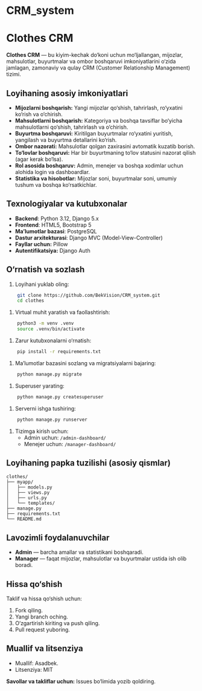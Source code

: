 # CRM_system
# Clothes CRM
**Clothes CRM** — bu kiyim-kechak do‘koni uchun mo‘ljallangan, mijozlar, mahsulotlar, buyurtmalar va ombor boshqaruvi imkoniyatlarini o‘zida jamlagan, zamonaviy va qulay CRM (Customer Relationship Management) tizimi.
## Loyihaning asosiy imkoniyatlari
- **Mijozlarni boshqarish:** Yangi mijozlar qo‘shish, tahrirlash, ro‘yxatini ko‘rish va o‘chirish.
- **Mahsulotlarni boshqarish:** Kategoriya va boshqa tavsiflar bo‘yicha mahsulotlarni qo‘shish, tahrirlash va o‘chirish.
- **Buyurtma boshqaruvi:** Kiritilgan buyurtmalar ro‘yxatini yuritish, yangilash va buyurtma detallarini ko‘rish.
- **Ombor nazorati:** Mahsulotlar qolgan zaxirasini avtomatik kuzatib borish.
- **To‘lovlar boshqaruvi:** Har bir buyurtmaning to‘lov statusini nazorat qilish (agar kerak bo‘lsa).
- **Rol asosida boshqaruv:** Admin, menejer va boshqa xodimlar uchun alohida login va dashboardlar.
- **Statistika va hisobotlar:** Mijozlar soni, buyurtmalar soni, umumiy tushum va boshqa ko‘rsatkichlar.

## Texnologiyalar va kutubxonalar
- **Backend**: Python 3.12, Django 5.x
- **Frontend**: HTML5, Bootstrap 5
- **Ma’lumotlar bazasi**: PostgreSQL
- **Dastur arxitekturasi**: Django MVC (Model-View-Controller)
- **Fayllar uchun:** Pillow
- **Autentifikatsiya:** Django Auth
## O‘rnatish va sozlash
1. Loyihani yuklab oling:
``` bash
    git clone https://github.com/BekVision/CRM_system.git
    cd clothes
```
1. Virtual muhit yaratish va faollashtirish:
``` bash
    python3 -m venv .venv
    source .venv/bin/activate
```
1. Zarur kutubxonalarni o‘rnatish:
``` bash
    pip install -r requirements.txt
```
1. Ma’lumotlar bazasini sozlang va migratsiyalarni bajaring:
``` bash
    python manage.py migrate
```
1. Superuser yarating:
``` bash
    python manage.py createsuperuser
```
1. Serverni ishga tushiring:
``` bash
    python manage.py runserver
```
1. Tizimga kirish uchun:
    - Admin uchun: `/admin-dashboard/`
    - Menejer uchun: `/manager-dashboard/`

## Loyihaning papka tuzilishi (asosiy qismlar)
``` 
clothes/
├── myapp/
│   ├── models.py
│   ├── views.py
│   ├── urls.py
│   └── templates/
├── manage.py
├── requirements.txt
└── README.md
```
## Lavozimli foydalanuvchilar
- **Admin** — barcha amallar va statistikani boshqaradi.
- **Manager** — faqat mijozlar, mahsulotlar va buyurtmalar ustida ish olib boradi.

## Hissa qo‘shish
Taklif va hissa qo‘shish uchun:
1. Fork qiling.
2. Yangi branch oching.
3. O‘zgartirish kiriting va push qiling.
4. Pull request yuboring.

## Muallif va litsenziya
- Muallif: Asadbek.
- Litsenziya: MIT

**Savollar va takliflar uchun:** Issues bo‘limida yozib qoldiring.
